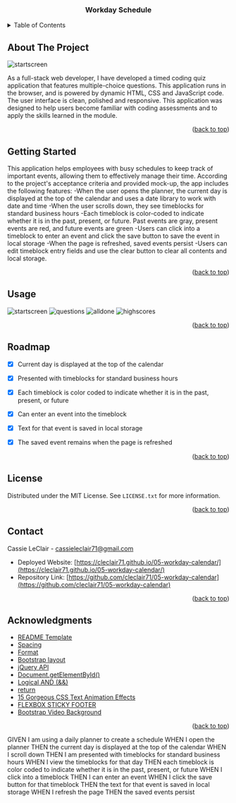 
<a name="readme-top"></a>

<!-- PROJECT LOGO -->

  <h3 align="center">Workday Schedule</h3>

<!-- TABLE OF CONTENTS -->
<details>
  <summary>Table of Contents</summary>
  <ol>
    <li>
      <a href="#about-the-project">About The Project</a>
    </li>
    <li>
      <a href="#getting-started">Getting Started</a>
    </li>
    <li><a href="#usage">Usage</a></li>
    <li><a href="#roadmap">Roadmap</a></li>
    <li><a href="#contributing">Contributing</a></li>
    <li><a href="#license">License</a></li>
    <li><a href="#contact">Contact</a></li>
    <li><a href="#acknowledgments">Acknowledgments</a></li>
  </ol>
</details>


<!-- ABOUT THE PROJECT -->
## About The Project

![startscreen](https://user-images.githubusercontent.com/76407605/213609579-9e7b382c-d750-40c7-9770-674092d07da1.JPG)

As a full-stack web developer, I have developed a timed coding quiz application that features multiple-choice questions. This application runs in the browser, and is powered by dynamic HTML, CSS and JavaScript code. The user interface is clean, polished and responsive. This application was designed to help users become familiar with coding assessments and to apply the skills learned in the module.


<p align="right">(<a href="#readme-top">back to top</a>)</p>



<!-- GETTING STARTED -->
## Getting Started

This application helps employees with busy schedules to keep track of important events, allowing them to effectively manage their time. According to the project's acceptance criteria and provided mock-up, the app includes the following features:
-When the user opens the planner, the current day is displayed at the top of the calendar and uses a date library to work with date and time
-When the user scrolls down, they see timeblocks for standard business hours
-Each timeblock is color-coded to indicate whether it is in the past, present, or future. Past events are gray, present events are red, and future events are green
-Users can click into a timeblock to enter an event and click the save button to save the event in local storage
-When the page is refreshed, saved events persist
-Users can edit timeblock entry fields and use the clear button to clear all contents and local storage.

<p align="right">(<a href="#readme-top">back to top</a>)</p>



<!-- USAGE EXAMPLES -->
## Usage
![startscreen](https://user-images.githubusercontent.com/76407605/213609579-9e7b382c-d750-40c7-9770-674092d07da1.JPG)
![questions](https://user-images.githubusercontent.com/76407605/213609587-f0eb553b-c5d0-4de1-8eff-6f0eb5227166.JPG)
![alldone](https://user-images.githubusercontent.com/76407605/213609597-068cae89-d3c9-4da5-9284-3c2e0a0059e6.JPG)
![highscores](https://user-images.githubusercontent.com/76407605/213609603-4ee92526-2139-47e9-b88e-ba97a1c61045.JPG)
<p align="right">(<a href="#readme-top">back to top</a>)</p>



<!-- ROADMAP -->
## Roadmap

- [x] Current day is displayed at the top of the calendar
- [x] Presented with timeblocks for standard business hours
- [x] Each timeblock is color coded to indicate whether it is in the past, present, or future
- [x] Can enter an event into the timeblock
- [x] Text for that event is saved in local storage
- [x] The saved event remains when the page is refreshed


<p align="right">(<a href="#readme-top">back to top</a>)</p>


<!-- LICENSE -->
## License

Distributed under the MIT License. See `LICENSE.txt` for more information.

<p align="right">(<a href="#readme-top">back to top</a>)</p>



<!-- CONTACT -->
## Contact

Cassie LeClair - cassieleclair71@gmail.com

* Deployed Website: [https://cleclair71.github.io/05-workday-calendar/](https://cleclair71.github.io/05-workday-calendar/)
* Repository Link: [https://github.com/cleclair71/05-workday-calendar](https://github.com/cleclair71/05-workday-calendar)

<p align="right">(<a href="#readme-top">back to top</a>)</p>



<!-- ACKNOWLEDGMENTS -->
## Acknowledgments

* [README Template](https://github.com/othneildrew/Best-README-Template)
* [Spacing](https://getbootstrap.com/docs/4.0/utilities/spacing/)
* [Format](https://day.js.org/docs/en/display/format)
* [Bootstrap layout](https://getbootstrap.com/docs/5.0/layout/utilities/)
* [jQuery API](https://api.jquery.com/)
* [Document.getElementById()](https://developer.mozilla.org/en-US/docs/Web/API/Document/getElementById)
* [Logical AND (&&)](https://developer.mozilla.org/en-US/docs/Web/JavaScript/Reference/Operators/Logical_AND)
* [return](https://developer.mozilla.org/en-US/docs/Web/JavaScript/Reference/Statements/return)
* [15 Gorgeous CSS Text Animation Effects](https://alvarotrigo.com/blog/css-text-animations/)
* [FLEXBOX STICKY FOOTER](https://startbootstrap.com/snippets/sticky-footer-flexbox)
* [Bootstrap Video Background](https://jsfiddle.net/StartBootstrap/enajc82d/)

<p align="right">(<a href="#readme-top">back to top</a>)</p>

GIVEN I am using a daily planner to create a schedule
WHEN I open the planner
THEN the current day is displayed at the top of the calendar
WHEN I scroll down
THEN I am presented with timeblocks for standard business hours
WHEN I view the timeblocks for that day
THEN each timeblock is color coded to indicate whether it is in the past, present, or future
WHEN I click into a timeblock
THEN I can enter an event
WHEN I click the save button for that timeblock
THEN the text for that event is saved in local storage
WHEN I refresh the page
THEN the saved events persist
```
